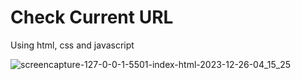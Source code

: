 # Check Current URL
Using html, css and javascript

![screencapture-127-0-0-1-5501-index-html-2023-12-26-04_15_25](https://github.com/anjanadave/Check-Current-URL/assets/138798176/1d5abf8b-56e1-4a53-9c75-fe2c90510c83)
